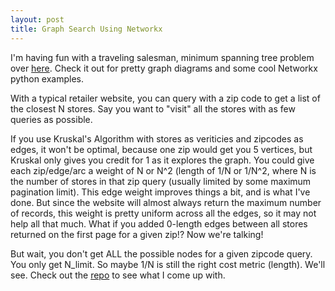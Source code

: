 ```yaml
---
layout: post
title: Graph Search Using Networkx
---
```


I'm having fun with a traveling salesman, minimum spanning tree problem over [here](http://github.com/hobson/sidetest/). Check it out for pretty graph diagrams and some cool Networkx python examples.

With a typical retailer website, you can query with a zip code to get a list of the closest N stores. Say you want to "visit" all the stores with as few queries as possible. 

If you use Kruskal's Algorithm with stores as veriticies and zipcodes as edges, it won't be optimal, because one zip would get you 5 vertices, but Kruskal only gives you credit for 1 as it explores the graph. You could give each zip/edge/arc a weight of N or N^2 (length of 1/N or 1/N^2, where N is the number of stores in that zip query (usually limited by some maximum pagination limit).  This edge weight improves things a bit, and is what I've done. But since the website will almost always return the maximum number of records, this weight is pretty uniform across all the edges, so it may not help all that much. What if you added 0-length edges between all stores returned on the first page for a given zip!? Now we're talking!

But wait, you don't get ALL the possible nodes for a given zipcode query. You only get N_limit.  So maybe 1/N is still the right cost metric (length). We'll see. Check out the [repo](http://github.com/hobson/sidetest/) to see what I come up with.
